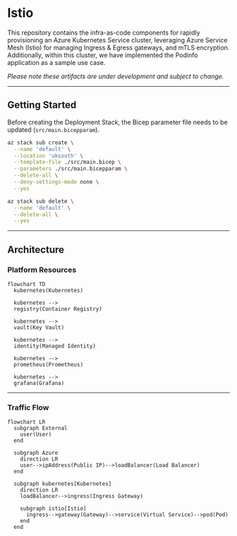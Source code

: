 # Istio

This repository contains the infra-as-code components for rapidly provisioning an Azure Kubernetes Service cluster, leveraging Azure Service Mesh (Istio) for managing Ingress & Egress gateways, and mTLS encryption. Additionally, within this cluster, we have implemented the Podinfo application as a sample use case.

_Please note these artifacts are under development and subject to change._

---

## Getting Started

Before creating the Deployment Stack, the Bicep parameter file needs to be updated (`src/main.bicepparam`).

```bash
az stack sub create \
  --name 'default' \
  --location 'uksouth' \
  --template-file ./src/main.bicep \
  --parameters ./src/main.bicepparam \
  --delete-all \
  --deny-settings-mode none \
  --yes
```

```bash
az stack sub delete \
  --name 'default' \
  --delete-all \
  --yes
```

---

## Architecture

### Platform Resources

```mermaid
flowchart TD
  kubernetes(Kubernetes)

  kubernetes -->
  registry(Container Registry)

  kubernetes -->
  vault(Key Vault)

  kubernetes -->
  identity(Managed Identity)

  kubernetes -->
  prometheus(Prometheus)

  kubernetes -->
  grafana(Grafana)
```

---

### Traffic Flow

```mermaid
flowchart LR
  subgraph External
    user(User)
  end

  subgraph Azure
    direction LR
    user-->ipAddress(Public IP)-->loadBalancer(Load Balancer)
  end

  subgraph kubernetes[Kubernetes]
    direction LR
    loadBalancer-->ingress(Ingress Gateway)

    subgraph istio[Istio]
      ingress-->gateway(Gateway)-->service(Virtual Service)-->pod(Pod)
    end
  end

```
